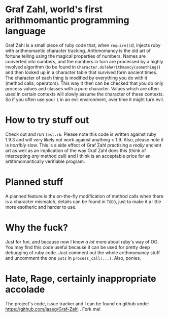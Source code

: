Graf Zahl, world's first arithmomantic programming language
===========================================================

Graf Zahl is a small piece of ruby code that, when ```require()```d, injects ruby with arithmomantic character tracking.
Arithmomancy is the old art of fortune telling using the magical properties of numbers. Names are converted into numbers, and the numbers in turn are processed by a highly involved algorithm (to be found in ```Character.doTehArithmancy(something)```) and then looked up in a character table that survived form ancient times.
The character of each thing is modified by everything you do with it (method calls, operators). This way it then can be checked that you do only process values and classes with a pure character. Values which are often used in certain contexts will slowly assume the character of these contexts. So if you often use your ```1``` in an evil environment, over time it might turn evil.

How to try stuff out
====================
Check out and run ```test.rb```. Please note this code is written against ruby 1.9.3 and will very likely not work against anything < 1.9. Also, please note it is *horribly* slow. This is a side effect of Graf Zahl practising a *really* ancient art as well as an implication of the way Graf Zahl does this (think of intercepting *any* method call) and I think is an acceptable price for an artithmomantically verifiable program.

Planned stuff
============
A planned feature is the on-the-fly modification of method calls when there is a character mismatch, details can be found in ```TODO```, just to make it a little more esotheric and harder to use.

Why the fuck?
=============
Just for fun, and because now I know *a lot* more about ruby's way of OO. You may find this code useful because it can be used for pretty deep debugging of ruby code. Just comment out the whole arithmomancy stuff and uncomment the one ```puts``` in ```process_call(...)```. Also, ponies.

Hate, Rage, certainly inappropriate accolade
============================================
The project's code, issue tracker and I can be found on github under https://github.com/jaseg/Graf-Zahl . Fork me!
